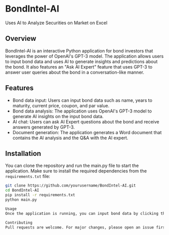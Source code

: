 # BondIntel-AI
Uses AI to Analyze Securities on Market on Excel

## Overview

BondIntel-AI is an interactive Python application for bond investors that leverages the power of OpenAI's GPT-3 model. The application allows users to input bond data and uses AI to generate insights and predictions about the bond. It also features an "Ask AI Expert" feature that uses GPT-3 to answer user queries about the bond in a conversation-like manner.

## Features

- Bond data input: Users can input bond data such as name, years to maturity, current price, coupon, and par value.
- Bond data analysis: The application uses OpenAI's GPT-3 model to generate AI insights on the input bond data.
- AI chat: Users can ask AI Expert questions about the bond and receive answers generated by GPT-3.
- Document generation: The application generates a Word document that contains the AI analysis and the Q&A with the AI expert.

## Installation

You can clone the repository and run the main.py file to start the application. Make sure to install the required dependencies from the `requirements.txt` file:

```bash
git clone https://github.com/yourusername/BondIntel-AI.git
cd BondIntel-AI
pip install -r requirements.txt
python main.py

Usage
Once the application is running, you can input bond data by clicking the "Submit" button. You can then click "Create Analysis" to generate the AI analysis, which will be saved in a Word document. You can also use the "Ask AI Expert" feature to ask questions about the bond. The questions and answers will be added to the Word document as well.

Contributing
Pull requests are welcome. For major changes, please open an issue first to discuss what you would like to change
